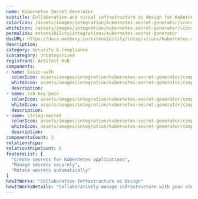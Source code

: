 ```yaml
---
name: Kubernetes Secret Generator
subtitle: Collaborative and visual infrastructure as design for Kubernetes Secret Generator
colorIcon: /assets/images/integration/kubernetes-secret-generator/icons/color/kubernetes-secret-generator-color.svg
whiteIcon: /assets/images/integration/kubernetes-secret-generator/icons/white/kubernetes-secret-generator-white.svg
permalink: extensibility/integrations/kubernetes-secret-generator
docURL: https://docs.meshery.io/extensibility/integrations/kubernetes-secret-generator
description: 
category: Security & Compliance
subcategory: Uncategorized
registrant: Artifact Hub
components: 
- name: basic-auth
  colorIcon: assets/images/integration/kubernetes-secret-generator/components/basic-auth/icons/color/basic-auth-color.svg
  whiteIcon: assets/images/integration/kubernetes-secret-generator/components/basic-auth/icons/white/basic-auth-white.svg
  description: 
- name: ssh-key-pair
  colorIcon: assets/images/integration/kubernetes-secret-generator/components/ssh-key-pair/icons/color/ssh-key-pair-color.svg
  whiteIcon: assets/images/integration/kubernetes-secret-generator/components/ssh-key-pair/icons/white/ssh-key-pair-white.svg
  description: 
- name: string-secret
  colorIcon: assets/images/integration/kubernetes-secret-generator/components/string-secret/icons/color/string-secret-color.svg
  whiteIcon: assets/images/integration/kubernetes-secret-generator/components/string-secret/icons/white/string-secret-white.svg
  description: 
componentsCount: 3
relationships: 
relationshipsCount: 0
featureList: [
  "Create secrets for Kubernetes applications",
  "Manage secrets securely",
  "Rotate secrets automatically"
]
howItWorks: "Collaborative Infrastructure as Design"
howItWorksDetails: "Collaboratively manage infrastructure with your coworkers synchronously sharing the same designs."
---
```

